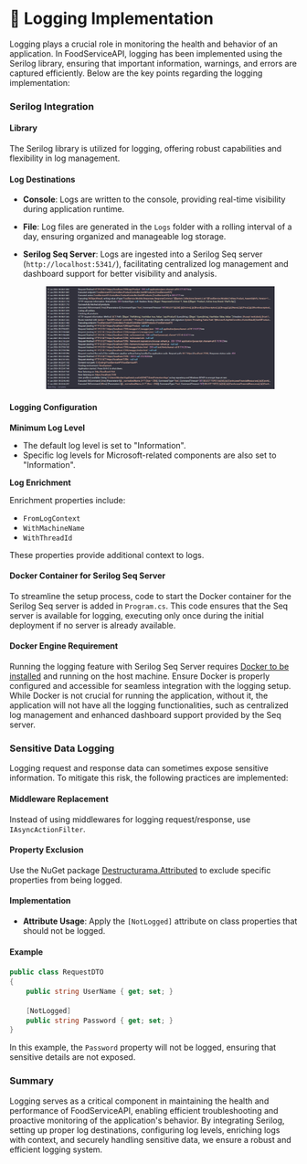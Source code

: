 # 📒 Logging Implementation

Logging plays a crucial role in monitoring the health and behavior of an application. In FoodServiceAPI, logging has been implemented using the Serilog library, ensuring that important information, warnings, and errors are captured efficiently. Below are the key points regarding the logging implementation:

### Serilog Integration

#### Library

The Serilog library is utilized for logging, offering robust capabilities and flexibility in log management.

#### Log Destinations

* **Console**: Logs are written to the console, providing real-time visibility during application runtime.
* **File**: Log files are generated in the `Logs` folder with a rolling interval of a day, ensuring organized and manageable log storage.
*   **Serilog Seq Server**: Logs are ingested into a Serilog Seq server (`http://localhost:5341/`), facilitating centralized log management and dashboard support for better visibility and analysis.

    <figure><img src="../.gitbook/assets/image (12).png" alt=""><figcaption></figcaption></figure>

#### Logging Configuration

**Minimum Log Level**

* The default log level is set to "Information".
* Specific log levels for Microsoft-related components are also set to "Information".

**Log Enrichment**

Enrichment properties include:

* `FromLogContext`
* `WithMachineName`
* `WithThreadId`

These properties provide additional context to logs.

#### Docker Container for Serilog Seq Server

To streamline the setup process, code to start the Docker container for the Serilog Seq server is added in `Program.cs`. This code ensures that the Seq server is available for logging, executing only once during the initial deployment if no server is already available.

#### Docker Engine Requirement

Running the logging feature with Serilog Seq Server requires [Docker to be installed](../first-steps/installing-docker.md) and running on the host machine. Ensure Docker is properly configured and accessible for seamless integration with the logging setup. While Docker is not crucial for running the application, without it, the application will not have all the logging functionalities, such as centralized log management and enhanced dashboard support provided by the Seq server.

### Sensitive Data Logging

Logging request and response data can sometimes expose sensitive information. To mitigate this risk, the following practices are implemented:

#### Middleware Replacement

Instead of using middlewares for logging request/response, use `IAsyncActionFilter`.

#### Property Exclusion

Use the NuGet package [Destructurama.Attributed](https://github.com/destructurama/attributed) to exclude specific properties from being logged.

#### Implementation

* **Attribute Usage**: Apply the `[NotLogged]` attribute on class properties that should not be logged.

#### Example

```csharp
public class RequestDTO
{
    public string UserName { get; set; }
    
    [NotLogged]
    public string Password { get; set; }
}
```

In this example, the `Password` property will not be logged, ensuring that sensitive details are not exposed.

### Summary

Logging serves as a critical component in maintaining the health and performance of FoodServiceAPI, enabling efficient troubleshooting and proactive monitoring of the application's behavior. By integrating Serilog, setting up proper log destinations, configuring log levels, enriching logs with context, and securely handling sensitive data, we ensure a robust and efficient logging system.
